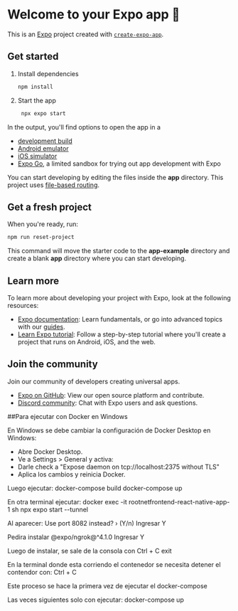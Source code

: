 # Welcome to your Expo app 👋

This is an [Expo](https://expo.dev) project created with [`create-expo-app`](https://www.npmjs.com/package/create-expo-app).

## Get started

1. Install dependencies

   ```bash
   npm install
   ```

2. Start the app

   ```bash
    npx expo start
   ```

In the output, you'll find options to open the app in a

- [development build](https://docs.expo.dev/develop/development-builds/introduction/)
- [Android emulator](https://docs.expo.dev/workflow/android-studio-emulator/)
- [iOS simulator](https://docs.expo.dev/workflow/ios-simulator/)
- [Expo Go](https://expo.dev/go), a limited sandbox for trying out app development with Expo

You can start developing by editing the files inside the **app** directory. This project uses [file-based routing](https://docs.expo.dev/router/introduction).

## Get a fresh project

When you're ready, run:

```bash
npm run reset-project
```

This command will move the starter code to the **app-example** directory and create a blank **app** directory where you can start developing.

## Learn more

To learn more about developing your project with Expo, look at the following resources:

- [Expo documentation](https://docs.expo.dev/): Learn fundamentals, or go into advanced topics with our [guides](https://docs.expo.dev/guides).
- [Learn Expo tutorial](https://docs.expo.dev/tutorial/introduction/): Follow a step-by-step tutorial where you'll create a project that runs on Android, iOS, and the web.

## Join the community

Join our community of developers creating universal apps.

- [Expo on GitHub](https://github.com/expo/expo): View our open source platform and contribute.
- [Discord community](https://chat.expo.dev): Chat with Expo users and ask questions.

##Para ejecutar con Docker en Windows

En Windows se debe cambiar la configuración de Docker Desktop en Windows:
- Abre Docker Desktop.
- Ve a Settings > General y activa:
- Darle check a "Expose daemon on tcp://localhost:2375 without TLS"
- Aplica los cambios y reinicia Docker.

Luego ejecutar: 
docker-compose build
docker-compose up

En otra terminal ejecutar:
docker exec -it rootnetfrontend-react-native-app-1 sh
npx expo start --tunnel

Al aparecer: Use port 8082 instead? › (Y/n)
Ingresar Y

Pedira instalar  @expo/ngrok@^4.1.0
Ingresar Y

Luego de instalar, se sale de la consola con Ctrl + C
exit


En la terminal donde esta corriendo el contenedor se necesita detener el contendor con:
Ctrl + C

Este proceso se hace la primera vez de ejecutar el docker-compose

Las veces siguientes solo con ejecutar:
docker-compose up
